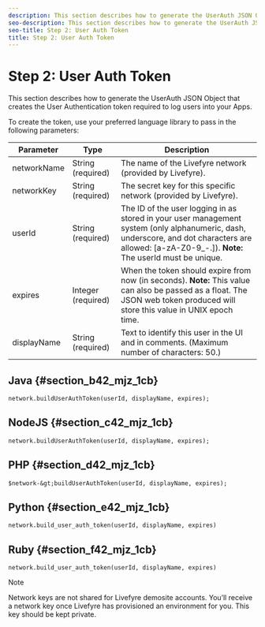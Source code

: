 ```yaml
---
description: This section describes how to generate the UserAuth JSON Object that creates the User Authentication token required to log users into your Apps.
seo-description: This section describes how to generate the UserAuth JSON Object that creates the User Authentication token required to log users into your Apps.
seo-title: Step 2: User Auth Token
title: Step 2: User Auth Token
---
```


# Step 2: User Auth Token

This section describes how to generate the UserAuth JSON Object that creates the User Authentication token required to log users into your Apps.

To create the token, use your preferred language library to pass in the following parameters:

<table frame="all" rowsep="1" colsep="1" id="table_adq_qy5_nz"> 
 <tgroup cols="3"> 
  <colspec colname="c1" colnum="1" colwidth="1.0*" /> 
  <colspec colname="c2" colnum="2" colwidth="1.0*" /> 
  <colspec colname="c3" colnum="3" colwidth="1.0*" /> 
  <thead> 
   <tr> 
    <th class="entry"> Parameter </th> 
    <th class="entry"> Type </th> 
    <th class="entry"> Description </th> 
   </tr> 
  </thead> 
  <tbody> 
   <tr> 
    <td> networkName </td> 
    <td> String (required) </td> 
    <td> The name of the Livefyre network (provided by Livefyre). </td> 
   </tr> 
   <tr> 
    <td> networkKey </td> 
    <td> String (required) </td> 
    <td> The secret key for this specific network (provided by Livefyre). </td> 
   </tr> 
   <tr> 
    <td> userId </td> 
    <td> String (required) </td> 
    <td> The ID of the user logging in as stored in your user management system (only alphanumeric, dash, underscore, and dot characters are allowed: [a-zA-Z0-9_-.]). <b>Note:</b> The userId must be unique. </td> 
   </tr> 
   <tr> 
    <td> expires </td> 
    <td> Integer (required) </td> 
    <td> When the token should expire from now (in seconds). <b>Note:</b> This value can also be passed as a float. The JSON web token produced will store this value in UNIX epoch time. </td> 
   </tr> 
   <tr> 
    <td> displayName </td> 
    <td> String (required) </td> 
    <td> Text to identify this user in the UI and in comments. (Maximum number of characters: 50.) </td> 
   </tr> 
  </tbody> 
 </tgroup> 
</table>

## Java {#section_b42_mjz_1cb}

```
network.buildUserAuthToken(userId, displayName, expires); 

```
## NodeJS {#section_c42_mjz_1cb}

```
network.buildUserAuthToken(userId, displayName, expires); 

```
## PHP {#section_d42_mjz_1cb}

```
$network-&gt;buildUserAuthToken(userId, displayName, expires); 

```
## Python {#section_e42_mjz_1cb}

```
network.build_user_auth_token(userId, displayName, expires) 

```
## Ruby {#section_f42_mjz_1cb}

```
network.build_user_auth_token(userId, displayName, expires) 

```
>[!NOTE]
>
>Network keys are not shared for Livefyre demosite accounts. You’ll receive a network key once Livefyre has provisioned an environment for you. This key should be kept private.
